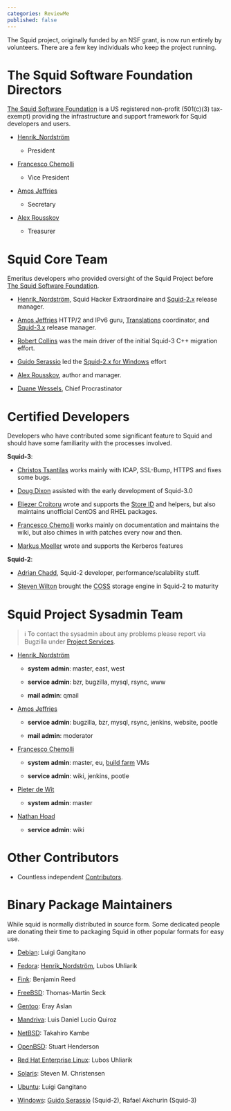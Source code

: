 ```yaml
---
categories: ReviewMe
published: false
---
```

The Squid project, originally funded by an NSF grant, is now run
entirely by volunteers. There are a few key individuals who keep the
project running.

# The Squid Software Foundation Directors

[The Squid Software Foundation](http://foundation.squid-cache.org/) is a
US registered non-profit (501(c)(3) tax-exempt) providing the
infrastructure and support framework for Squid developers and users.

  - [Henrik_Nordström](/Henrik_Nordstr%C3%B6m)
    - President

  - [Francesco
    Chemolli](/FrancescoChemolli)
    - Vice President

  - [Amos
    Jeffries](/AmosJeffries)
    - Secretary

  - [Alex
    Rousskov](/AlexRousskov)
    - Treasurer

# Squid Core Team

Emeritus developers who provided oversight of the Squid Project before
[The Squid Software Foundation](http://foundation.squid-cache.org/).

  - [Henrik_Nordström](/Henrik_Nordstr%C3%B6m),
    Squid Hacker Extraordinaire and
    [Squid-2.x](/RoadMap/Squid2)
    release manager.

  - [Amos
    Jeffries](/AmosJeffries)
    HTTP/2 and IPv6 guru,
    [Translations](/Translations)
    coordinator, and
    [Squid-3.x](/RoadMap/Squid3)
    release manager.

  - [Robert Collins](http://www.squid-cache.org/~robertc/) was the main
    driver of the initial Squid-3 C++ migration effort.

  - [Guido
    Serassio](/GuidoSerassio)
    led the [Squid-2.x for Windows](http://squid.acmeconsulting.it/)
    effort

  - [Alex
    Rousskov](/AlexRousskov),
    author and manager.

  - [Duane Wessels](http://wessels.squid-cache.org/), Chief
    Procrastinator

# Certified Developers

Developers who have contributed some significant feature to Squid and
should have some familiarity with the processes involved.

**Squid-3**:

  - [Christos
    Tsantilas](/ChristosTsantilas)
    works mainly with ICAP, SSL-Bump, HTTPS and fixes some bugs.

  - [Doug
    Dixon](/DougDixon)
    assisted with the early development of Squid-3.0

  - [Eliezer
    Croitoru](/EliezerCroitoru)
    wrote and supports the [Store
    ID](/Features/StoreID)
    and helpers, but also maintains unofficial CentOS and RHEL packages.

  - [Francesco
    Chemolli](/FrancescoChemolli)
    works mainly on documentation and maintains the wiki, but also
    chimes in with patches every now and then.

  - [Markus
    Moeller](/MarkusMoeller)
    wrote and supports the Kerberos features

**Squid-2**:

  - [Adrian Chadd](http://www.squid-cache.org/~adrian/), Squid-2
    developer, performance/scalability stuff.

  - [Steven
    Wilton](/StevenWilton)
    brought the
    [COSS](/Features/CyclicObjectStorageSystem)
    storage engine in Squid-2 to maturity

# Squid Project Sysadmin Team

> :information_source:
    To contact the sysadmin about any problems please report via
    Bugzilla under [Project
    Services](http://bugs.squid-cache.org/enter_bug.cgi?product=Project%20Services).

  - [Henrik_Nordström](/Henrik_Nordstr%C3%B6m)
    
      - **system admin**: master, east, west
    
      - **service admin**: bzr, bugzilla, mysql, rsync, www
    
      - **mail admin**: qmail

  - [Amos
    Jeffries](/AmosJeffries)
    
      - **service admin**: bugzilla, bzr, mysql, rsync, jenkins,
        website, pootle
    
      - **mail admin**: moderator

  - [Francesco
    Chemolli](/FrancescoChemolli)
    
      - **system admin**: master, eu, [build
        farm](/BuildFarm)
        VMs
    
      - **service admin**: wiki, jenkins, pootle

  - [Pieter de
    Wit](/PieterDeWit)
    
      - **system admin**: master

  - [Nathan
    Hoad](/NathanHoad)
    
      - **service admin**: wiki

# Other Contributors

  - Countless independent
    [Contributors](https://raw.githubusercontent.com/squid-cache/squid/master/CONTRIBUTORS).

# Binary Package Maintainers

While squid is normally distributed in source form. Some dedicated
people are donating their time to packaging Squid in other popular
formats for easy use.

  - [Debian](/KnowledgeBase/Debian):
    Luigi Gangitano

  - [Fedora](/KnowledgeBase/Fedora):
    [Henrik_Nordström](/Henrik_Nordstr%C3%B6m),
    Lubos Uhliarik

  - [Fink](/KnowledgeBase/Fink):
    Benjamin Reed

  - [FreeBSD](/KnowledgeBase/FreeBSD):
    Thomas-Martin Seck

  - [Gentoo](/KnowledgeBase/Gentoo):
    Eray Aslan

  - [Mandriva](/KnowledgeBase/Mandriva):
    Luis Daniel Lucio Quiroz

  - [NetBSD](/KnowledgeBase/NetBSD):
    Takahiro Kambe

  - [OpenBSD](/KnowledgeBase/OpenBsd):
    Stuart Henderson

  - [Red Hat Enterprise
    Linux](/KnowledgeBase/RedHat):
    Lubos Uhliarik

  - [Solaris](/KnowledgeBase/Solaris):
    Steven M. Christensen

  - [Ubuntu](/KnowledgeBase/Ubuntu):
    Luigi Gangitano

  - [Windows](/KnowledgeBase/Windows):
    [Guido
    Serassio](/GuidoSerassio)
    (Squid-2), Rafael Akchurin (Squid-3)
